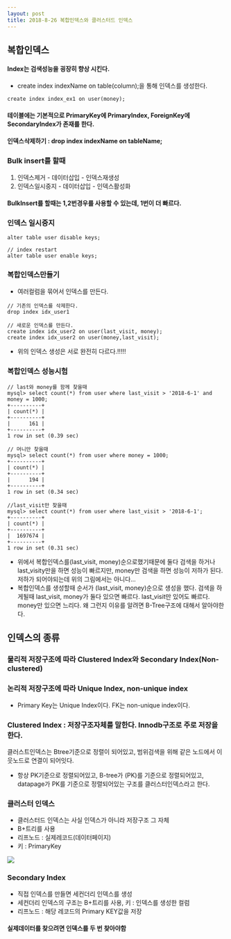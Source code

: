 ```yaml
---
layout: post
title: 2018-8-26 복합인덱스와 클러스터드 인덱스
---
```


복합인덱스
--

#### Index는 검색성능을 굉장히 향상 시킨다.

- create index indexName on table(column);을 통해 인덱스를 생성한다.

```
create index index_ex1 on user(money);
```
#### 테이블에는 기본적으로 PrimaryKey에 PrimaryIndex, ForeignKey에 SecondaryIndex가 존재를 한다.

#### 인덱스삭제하기 :  drop index indexName on tableName;


### Bulk insert를 할때

1. 인덱스제거 - 데이터삽입 - 인덱스재생성
2. 인덱스일시중지 - 데이터삽입 - 인덱스활성화
#### BulkInsert를 할때는 1,2번경우를 사용할 수 있는데, 1번이 더 빠르다.

### 인덱스 일시중지

```
alter table user disable keys;

// index restart
alter table user enable keys;
```

### 복합인덱스만들기
- 여러컬럼을 묶어서 인덱스를 만든다.

```
// 기존의 인덱스를 삭제한다.
drop index idx_user1

// 새로운 인덱스를 만든다.
create index idx_user2 on user(last_visit, money);
create index idx_user2 on user(money,last_visit);
```
- 위의 인덱스 생성은 서로 완전히 다르다.!!!!!

### 복합인덱스 성능시험

```
// last와 money를 함께 찾을때
mysql> select count(*) from user where last_visit > '2018-6-1' and money = 1000;
+----------+
| count(*) |
+----------+
|      161 |
+----------+
1 row in set (0.39 sec)

// 머니만 찾을때
mysql> select count(*) from user where money = 1000;
+----------+
| count(*) |
+----------+
|      194 |
+----------+
1 row in set (0.34 sec)

//last_visit만 찾을때
mysql> select count(*) from user where last_visit > '2018-6-1';
+----------+
| count(*) |
+----------+
|  1697674 |
+----------+
1 row in set (0.31 sec)
```
- 위에서 복합인덱스를(last_visit, money)순으로했기때문에 둘다 검색을 하거나 last_visity만을 하면 성능이 빠르지만, money만 검색을 하면 성능이 저하가 된다. 저하가 되어야되는데 위의 그림에서는 아니다...
- 복합인덱스를 생성할때 순서가 (last_visit, money)순으로 생성을 했다. 검색을 하게될때 last_visit, money가 둘다 있으면 빠르다. last_visit만 있어도 빠르다. money만 있으면 느리다. 왜 그런지 이유를 알려면 B-Tree구조에 대해서 알아야한다.

## 인덱스의 종류

### 물리적 저장구조에 따라 Clustered Index와 Secondary Index(Non-clustered)

### 논리적 저장구조에 따라 Unique Index, non-unique index
- Primary Key는 Unique Index이다. FK는 non-unique index이다.

### Clustered Index : 저장구조자체를 말한다. Innodb구조로 주로 저장을 한다.

클러스트인덱스는 Btree기준으로 정렬이 되어있고, 범위검색을 위해 같은 노드에서 이웃노드로 연결이 되어잇다.


- 항상 PK기준으로 정렬되어있고, B-tree가 (PK)를 기준으로 정렬되어있고, datapage가 PK를 기준으로 정렬되어있는 구조를 클러스터인덱스라고 한다.


### 클러스터 인덱스

- 클러스터드 인덱스는 사실 인덱스가 아니라 저장구조 그 자체
- B+트리를 사용
- 리프노드 : 실제레코드(데이터페이지)
- 키 : PrimaryKey

![](/Users/jaeyeonkim/Desktop/clusteredIndex.png)


### Secondary Index

- 직접 인덱스를 만들면 세컨더리 인덱스를 생성
- 세컨더리 인덱스의 구조는 B+트리를 사용, 키 : 인덱스를 생성한 컬럼
- 리프노드 : 해당 레코드의 Primary KEY값을 저장
#### 실제데이터를 찾으려면 인덱스를 두 번 찾아야함
